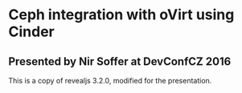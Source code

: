 # Ceph integration with oVirt using Cinder
## Presented by Nir Soffer at DevConfCZ 2016

This is a copy of revealjs 3.2.0, modified for the presentation.
